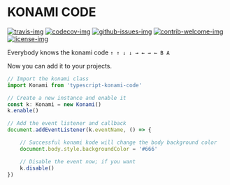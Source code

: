 # KONAMI CODE

[travis-img]: https://img.shields.io/travis/hschulz/typescript-konami-code.svg?style=flat-square
[codecov-img]: https://img.shields.io/codecov/c/github/hschulz/typescript-konami-code.svg?style=flat-square
[github-issues-img]: https://img.shields.io/github/issues/hschulz/typescript-konami-code.svg?style=flat-square
[contrib-welcome-img]: https://img.shields.io/badge/contributions-welcome-blue.svg?style=flat-square
[license-img]: https://img.shields.io/github/license/hschulz/typescript-konami-code.svg?style=flat-square

[![travis-img]](https://travis-ci.com/github/hschulz/typescript-konami-code)
[![codecov-img]](https://codecov.io/gh/hschulz/typescript-konami-code)
[![github-issues-img]](https://github.com/hschulz/typescript-konami-code/issues)
[![contrib-welcome-img]](https://github.com/hschulz/typescript-konami-code/blob/master/CONTRIBUTING.md)
[![license-img]](https://github.com/hschulz/typescript-konami-code/blob/master/LICENSE)

Everybody knows the konami code `↑ ↑ ↓ ↓ → ← → ← B A`

Now you can add it to your projects.

```typescript
// Import the konami class
import Konami from 'typescript-konami-code'

// Create a new instance and enable it
const k: Konami = new Konami()
k.enable()

// Add the event listener and callback
document.addEventListener(k.eventName, () => {

    // Successful konami kode will change the body background color
    document.body.style.backgroundColor = '#666'

    // Disable the event now; if you want
    k.disable()
})
```
